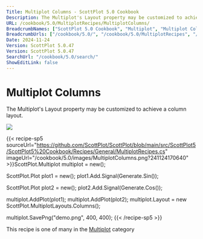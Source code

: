 ```yaml
---
Title: Multiplot Columns - ScottPlot 5.0 Cookbook
Description: The Multiplot's Layout property may be customized to achieve a column layout.
URL: /cookbook/5.0/MultiplotRecipes/MultiplotColumns/
BreadcrumbNames: ["ScottPlot 5.0 Cookbook", "Multiplot", "Multiplot Columns"]
BreadcrumbUrls: ["/cookbook/5.0/", "/cookbook/5.0/MultiplotRecipes", "/cookbook/5.0/MultiplotRecipes/MultiplotColumns"]
Date: 2024-11-24
Version: ScottPlot 5.0.47
Version: ScottPlot 5.0.47
SearchUrl: "/cookbook/5.0/search/"
ShowEditLink: false
---
```



<div class='d-flex align-items-center mt-5'>
<h1 class='me-2 text-dark my-0 border-0'>Multiplot Columns</h1>
</div>

The Multiplot's Layout property may be customized to achieve a column layout.

[![](/cookbook/5.0/images/MultiplotColumns.png?241124170640)](/cookbook/5.0/images/MultiplotColumns.png?241124170640)

{{< recipe-sp5 sourceUrl="https://github.com/ScottPlot/ScottPlot/blob/main/src/ScottPlot5/ScottPlot5%20Cookbook/Recipes/General/MultiplotRecipes.cs" imageUrl="/cookbook/5.0/images/MultiplotColumns.png?241124170640" >}}ScottPlot.Multiplot multiplot = new();

ScottPlot.Plot plot1 = new();
plot1.Add.Signal(Generate.Sin());

ScottPlot.Plot plot2 = new();
plot2.Add.Signal(Generate.Cos());

multiplot.AddPlot(plot1);
multiplot.AddPlot(plot2);
multiplot.Layout = new ScottPlot.MultiplotLayouts.Columns();

multiplot.SavePng("demo.png", 400, 400);
{{< /recipe-sp5 >}}

<div class='my-5 text-center'>This recipe is one of many in the <a href='/cookbook/5.0/MultiplotRecipes'>Multiplot</a> category</div>


